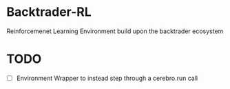 # Backtrader-RL

Reinforcemenet Learning Environment build upon the backtrader ecosystem

# TODO

* [ ] Environment Wrapper to instead step through a cerebro.run call
